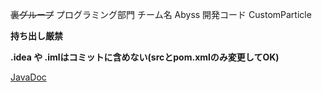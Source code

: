 ~~裏グループ~~ プログラミング部門 
チーム名 Abyss 
開発コード CustomParticle 

**持ち出し厳禁** 

**.idea や .imlはコミットに含めない(srcとpom.xmlのみ変更してOK)** 

[JavaDoc](https://team-abyss.github.io/CustomParticle/) 
